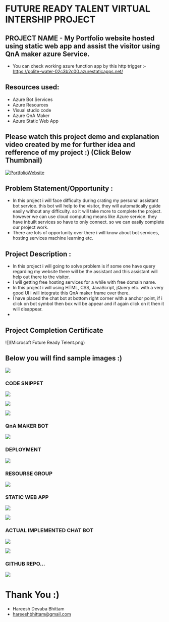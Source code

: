 # FUTURE READY TALENT VIRTUAL INTERSHIP PROJECT

## PROJECT NAME - My Portfolio website hosted using static web app and assist the visitor using QnA maker azure Service.

 - You can check working azure function app by this http trigger :- https://polite-water-02c3b2c00.azurestaticapps.net/

## Resources used:
   - Azure Bot Services
   - Azure Resources
   - Visual studio code
   - Azure QnA Maker
   - Azure Static Web App

## Please watch this project demo and explanation video created by me for further idea and refference of my project :) (Click Below Thumbnail)
[![PortfolioWebsite](https://img.youtube.com/vi/ZdXbUXeEeZ8/0.jpg)](https://www.youtube.com/watch?v=ZdXbUXeEeZ8&t=9s)

## Problem Statement/Opportunity :
- In this project i will face difficulty during crating my personal assistant bot service. this bot will help to the visitor, they will automatically guide easily without any difficulty. so it will take more to complete the project. however we can use cloud computing means like Azure service. they have inbuilt services so have to only connect. so we can easily complete our project work.
- There are lots of opportunity over there i will know about bot services, hosting services machine learning etc.

## Project Description :
- In this project i will going to solve problem is if some one have query regarding my website there will be the assistant and this assistant will help out there to the visitor.
- I will getting free hosting services for a while with free domain name.
- In this project i will using HTML, CSS, JavaScript, jQuery etc. with a very good UI i will integrate this QnA maker frame over there.
- I have placed the chat bot at bottom right corner with a anchor point, if i click on bot symbol then box will be appear and if again click on it then it will disappear. 
-  
## Project Completion Certificate

![](Microsoft Future Ready Telent.png)

## Below you will find sample images :)

![](images/1.jpg)


### CODE SNIPPET

![](images/H1.png)


![](images/H2.png)


![](images/H3.png)

### QnA MAKER BOT 

![](images/H4.png)

### DEPLOYMENT

![](images/H5.png)

### RESOURSE GROUP

![](images/H6.png)

### STATIC WEB APP

![](images/H7.png)


![](images/H8.png)

### ACTUAL IMPLEMENTED CHAT BOT

![](images/H9.png)


![](images/H10.png)

### GITHUB REPO...

![](images/H11.png)


# Thank You :)

- Hareesh Devaba Bhittam
- hareeshbhittam@gmail.com
